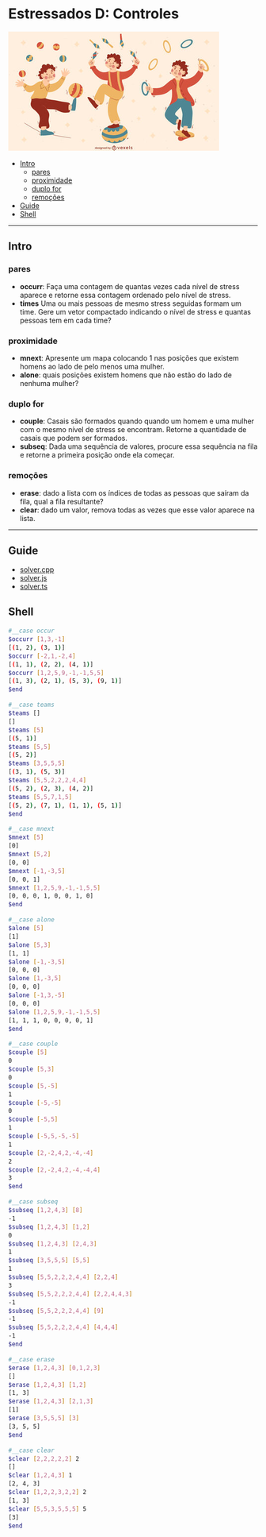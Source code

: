 # Estressados D: Controles

![cover](cover.jpg)

[](toc)

- [Intro](#intro)
  - [pares](#pares)
  - [proximidade](#proximidade)
  - [duplo for](#duplo-for)
  - [remoções](#remoções)
- [Guide](#guide)
- [Shell](#shell)
[](toc)

***

## Intro

### pares

- **occurr**: Faça uma contagem de quantas vezes cada nível de stress aparece e retorne essa contagem ordenado pelo nível de stress.
- **times** Uma ou mais pessoas de mesmo stress seguidas formam um time. Gere um vetor compactado indicando o nível de stress e quantas pessoas tem em cada time?

### proximidade

- **mnext**: Apresente um mapa colocando 1 nas posições que existem homens ao lado de pelo menos uma mulher.
- **alone**: quais posições existem homens que não estão do lado de nenhuma mulher?

### duplo for

- **couple**: Casais são formados quando quando um homem e uma mulher com o mesmo nível de stress se encontram. Retorne a quantidade de casais que podem ser formados.
- **subseq**: Dada uma sequência de valores, procure essa sequência na fila e retorne a primeira posição onde ela começar.

### remoções

- **erase**: dado a lista com os índices de todas as pessoas que saíram da fila, qual a fila resultante?
- **clear**: dado um valor, remova todas as vezes que esse valor aparece na lista.

___

## Guide

- [solver.cpp](draft.cpp)
- [solver.js](draft.js)
- [solver.ts](draft.ts)

## Shell

```sh
#__case occur
$occurr [1,3,-1]
[(1, 2), (3, 1)]
$occurr [-2,1,-2,4]
[(1, 1), (2, 2), (4, 1)]
$occurr [1,2,5,9,-1,-1,5,5]
[(1, 3), (2, 1), (5, 3), (9, 1)]
$end
```

```sh
#__case teams
$teams []
[]
$teams [5]
[(5, 1)]
$teams [5,5]
[(5, 2)]
$teams [3,5,5,5]
[(3, 1), (5, 3)]
$teams [5,5,2,2,2,4,4]
[(5, 2), (2, 3), (4, 2)]
$teams [5,5,7,1,5]
[(5, 2), (7, 1), (1, 1), (5, 1)]
$end
```

```sh
#__case mnext
$mnext [5]
[0]
$mnext [5,2]
[0, 0]
$mnext [-1,-3,5]
[0, 0, 1]
$mnext [1,2,5,9,-1,-1,5,5]
[0, 0, 0, 1, 0, 0, 1, 0]
$end
```

```sh
#__case alone
$alone [5]
[1]
$alone [5,3]
[1, 1]
$alone [-1,-3,5]
[0, 0, 0]
$alone [1,-3,5]
[0, 0, 0]
$alone [-1,3,-5]
[0, 0, 0]
$alone [1,2,5,9,-1,-1,5,5]
[1, 1, 1, 0, 0, 0, 0, 1]
$end
```

```sh
#__case couple
$couple [5]
0
$couple [5,3]
0
$couple [5,-5]
1
$couple [-5,-5]
0
$couple [-5,5]
1
$couple [-5,5,-5,-5]
1
$couple [2,-2,4,2,-4,-4]
2
$couple [2,-2,4,2,-4,-4,4]
3
$end
```

```sh
#__case subseq
$subseq [1,2,4,3] [8]
-1
$subseq [1,2,4,3] [1,2]
0
$subseq [1,2,4,3] [2,4,3]
1
$subseq [3,5,5,5] [5,5]
1
$subseq [5,5,2,2,2,4,4] [2,2,4]
3
$subseq [5,5,2,2,2,4,4] [2,2,4,4,3]
-1
$subseq [5,5,2,2,2,4,4] [9]
-1
$subseq [5,5,2,2,2,4,4] [4,4,4]
-1
$end
```

```sh
#__case erase
$erase [1,2,4,3] [0,1,2,3]
[]
$erase [1,2,4,3] [1,2]
[1, 3]
$erase [1,2,4,3] [2,1,3]
[1]
$erase [3,5,5,5] [3]
[3, 5, 5]
$end
```

```sh
#__case clear
$clear [2,2,2,2,2] 2
[]
$clear [1,2,4,3] 1
[2, 4, 3]
$clear [1,2,2,3,2,2] 2
[1, 3]
$clear [5,5,3,5,5,5] 5
[3]
$end
```
